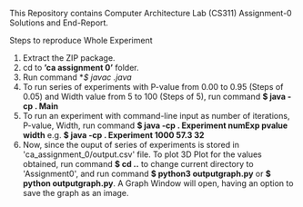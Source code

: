 This Repository contains Computer Architecture Lab (CS311) Assignment-0 Solutions and End-Report.

Steps to reproduce Whole Experiment
1. Extract the ZIP package.
2. cd to **’ca assignment 0’** folder.
3. Run command **$ javac *.java**
4. To run series of experiments with P-value from 0.00 to 0.95 (Steps of 0.05) and Width value from 5 to
100 (Steps of 5), run command **$ java -cp . Main**
5. To run an experiment with command-line input as number of iterations, P-value, Width,
run command **$ java -cp . Experiment numExp pvalue width**
e.g. **$ java -cp . Experiment 1000 57.3 32**
6. Now, since the ouput of series of experiments is stored in 'ca_assignment_0/output.csv' file. To plot 3D Plot for the values obtained, run command **$ cd ..** to change current directory to 'Assignment0', and run command **$ python3 outputgraph.py** or **$ python outputgraph.py**. A Graph Window will open, having an option to save the graph as an image.